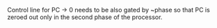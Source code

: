 Control line for PC -> 0 needs to be also gated by ~phase so that PC is zeroed out only in the second phase of the processor.
